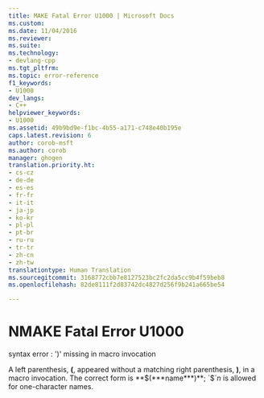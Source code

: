 ```yaml
---
title: MAKE Fatal Error U1000 | Microsoft Docs
ms.custom: 
ms.date: 11/04/2016
ms.reviewer: 
ms.suite: 
ms.technology:
- devlang-cpp
ms.tgt_pltfrm: 
ms.topic: error-reference
f1_keywords:
- U1000
dev_langs:
- C++
helpviewer_keywords:
- U1000
ms.assetid: 49b9bd9e-f1bc-4b55-a171-c748e40b195e
caps.latest.revision: 6
author: corob-msft
ms.author: corob
manager: ghogen
translation.priority.ht:
- cs-cz
- de-de
- es-es
- fr-fr
- it-it
- ja-jp
- ko-kr
- pl-pl
- pt-br
- ru-ru
- tr-tr
- zh-cn
- zh-tw
translationtype: Human Translation
ms.sourcegitcommit: 3168772cbb7e8127523bc2fc2da5cc9b4f59beb8
ms.openlocfilehash: 82de8111f2d83742dc4827d256f9b241a665be54

---
```

# NMAKE Fatal Error U1000
syntax error : ')' missing in macro invocation  
  
 A left parenthesis, **(**, appeared without a matching right parenthesis, **)**, in a macro invocation. The correct form is **$(***name***)**; `$`*n* is allowed for one-character names.


<!--HONumber=Jan17_HO2-->


